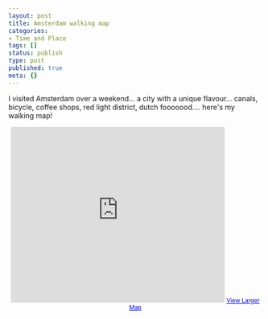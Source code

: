 ```yaml
---
layout: post
title: Amsterdam walking map
categories:
- Time and Place
tags: []
status: publish
type: post
published: true
meta: {}
---
```

I visited Amsterdam over a weekend... a city with a unique flavour... canals, bicycle, coffee shops, red light district, dutch fooooood.... here's my walking map!

<p align="center"><iframe height="350" scrolling="no" width="425" frameBorder="0" src="http://maps.google.com/maps?q=http:%2F%2Fbbs.keyhole.com%2Fubb%2Fdownload.php%3FNumber%3D1146404&amp;t=k&amp;om=1&amp;ie=UTF8&amp;ll=52.367628,4.888686&amp;spn=0.022511,0.027325&amp;output=embed&amp;s=AARTsJqVWwUNa-9SqkxG-l6HaSmYHyrRHQ" marginHeight="0" marginWidth="0"></iframe>
<small><a href="http://maps.google.com/maps?q=http:%2F%2Fbbs.keyhole.com%2Fubb%2Fdownload.php%3FNumber%3D1146404&amp;t=k&amp;om=1&amp;ie=UTF8&amp;ll=52.367628,4.888686&amp;spn=0.022511,0.027325&amp;source=embed" style="color: #0000ff; text-align: left">View Larger Map</a></small>
